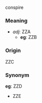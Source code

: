 conspire
### Meaning
+ _adj_: ZZA
	+ __eg__: ZZB

### Origin

ZZC

### Synonym

__eg__: ZZD

+ ZZE



